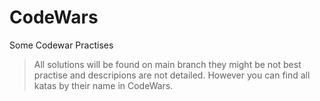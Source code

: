 # CodeWars
Some Codewar Practises


>All solutions will be found on main branch
>they might be not best practise and descripions are not detailed. 
>However you can find all katas by their name in CodeWars.
